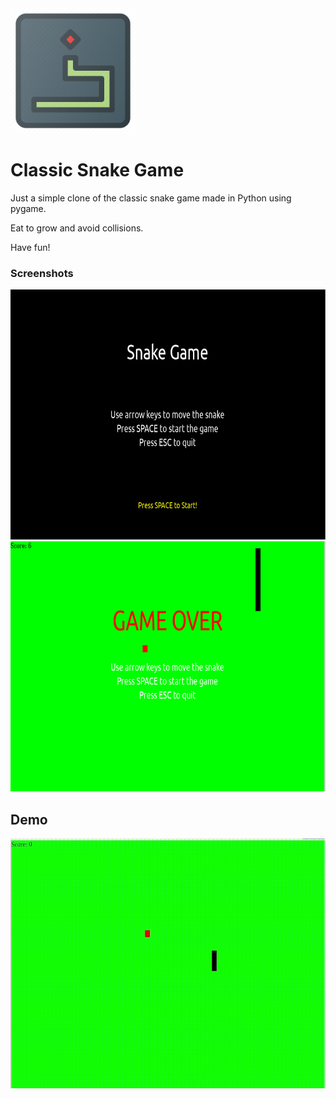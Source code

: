 <img src="/media/icon.png" alt="Icon" height="200px"/>

# Classic Snake Game

Just a simple clone of the classic snake game made in Python using pygame. 

Eat to grow and avoid collisions.

Have fun!


### Screenshots

<img src="/media/start_screen.png" alt="Start Screen" height="400px"/>



<img src="/media/game_over.png" alt="Game Over Screen" height="400px"/>

## Demo

<img src="/media/snake.gif" alt="Game Demo" height="400px"/>
